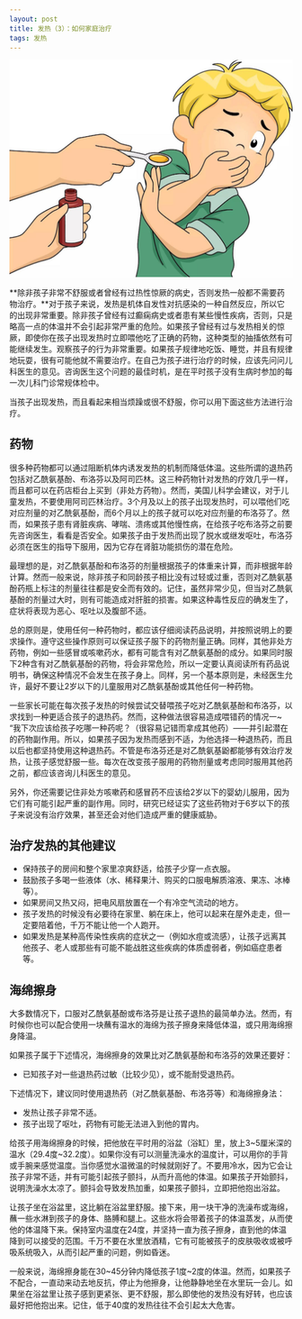 ```yaml
---
layout: post
title: 发热（3）：如何家庭治疗
tags: 发热
---
```

![家庭治疗](images/w4.jpg)

**除非孩子非常不舒服或者曾经有过热性惊厥的病史，否则发热一般都不需要药物治疗。**对于孩子来说，发热是机体自发性对抗感染的一种自然反应，所以它的出现非常重要。除非孩子曾经有过癫痫病史或者患有某些慢性疾病，否则，只是略高一点的体温并不会引起非常严重的危险。如果孩子曾经有过与发热相关的惊厥，即使你在孩子出现发热时立即喂他吃了正确的药物，这种类型的抽搐依然有可能继续发生。观察孩子的行为非常重要。如果孩子规律地吃饭、睡觉，并且有规律地玩耍，很有可能他就不需要治疗。在自己为孩子进行治疗的时候，应该先问问儿科医生的意见。咨询医生这个问题的最佳时机，是在平时孩子没有生病时参加的每一次儿科门诊常规体检中。

当孩子出现发热，而且看起来相当烦躁或很不舒服，你可以用下面这些方法进行治疗。

## 药物
很多种药物都可以通过阻断机体内诱发发热的机制而降低体温。这些所谓的退热药包括对乙酰氨基酚、布洛芬以及阿司匹林。这三种药物针对发热的疗效几乎一样，而且都可以在药店柜台上买到（非处方药物）。然而，美国儿科学会建议，对于儿童发热，不要使用阿司匹林治疗。3个月及以上的孩子出现发热时，可以喂他们吃对应剂量的对乙酰氨基酚，而6个月以上的孩子就可以吃对应剂量的布洛芬了。然而，如果孩子患有肾脏疾病、哮喘、溃疡或其他慢性病，在给孩子吃布洛芬之前要先咨询医生，看看是否安全。如果孩子由于发热而出现了脱水或继发呕吐，布洛芬必须在医生的指导下服用，因为它存在肾脏功能损伤的潜在危险。

最理想的是，对乙酰氨基酚和布洛芬的剂量根据孩子的体重来计算，而非根据年龄计算。然而一般来说，除非孩子和同龄孩子相比没有过轻或过重，否则对乙酰氨基酚药瓶上标注的剂量往往都是安全而有效的。记住，虽然非常少见，但当对乙酰氨基酚的剂量过大时，则有可能造成对肝脏的损害。如果这种毒性反应的确发生了，症状将表现为恶心、呕吐以及腹部不适。

总的原则是，使用任何一种药物时，都应该仔细阅读药品说明，并按照说明上的要求操作。遵守这些操作原则可以保证孩子服下的药物剂量正确。同样，其他非处方药物，例如一些感冒或咳嗽药水，都有可能含有对乙酰氨基酚的成分。如果同时服下2种含有对乙酰氨基酚的药物，将会非常危险，所以一定要认真阅读所有药品说明书，确保这种情况不会发生在孩子身上。同样，另一个基本原则是，未经医生允许，最好不要让2岁以下的儿童服用对乙酰氨基酚或其他任何一种药物。

一些家长可能在每次孩子发热的时候尝试交替喂孩子吃对乙酰氨基酚和布洛芬，以求找到一种更适合孩子的退热药。然而，这种做法很容易造成喂错药的情况一~ “我下次应该给孩子吃哪一种药呢？（很容易记错而拿成其他药）——并引起潜在的药物副作用。所以，如果孩子因为发热而感到不适，为他选择一种退热药，而且以后也都坚持使用这种退热药。不管是布洛芬还是对乙酰氨基鼢都能够有效治疗发热，让孩子感觉舒服一些。每次在改变孩子服用的药物剂量或考虑同时服用其他药之前，都应该咨询儿科医生的意见。

另外，你还需要记住非处方咳嗽药和感冒药不应该给2岁以下的婴幼儿服用，因为它们有可能引起严重的副作用。同时，研究已经证实了这些药物对于6岁以下的孩子来说没有治疗效果，甚至还会对他们造成严重的健康威胁。

## 治疗发热的其他建议
* 保持孩子的房间和整个家里凉爽舒适，给孩子少穿一点衣服。
* 鼓励孩子多喝一些液体（水、稀释果汁、购买的口服电解质溶液、果冻、冰棒等）。
* 如果房间又热又闷，把电风扇放置在一个有冷空气流动的地方。
* 孩子发热的时候没有必要待在家里、躺在床上，他可以起来在屋外走走，但一定要陪着他，千万不能让他一个人跑开。
* 如果发热是某种高传染性疾病的症状之一（例如水痘或流感），让孩子远离其他孩子、老人或那些有可能不能战胜这些疾病的体质虚弱者，例如癌症患者等。

## 海绵擦身
大多数情况下，口服对乙酰氨基酚或布洛芬是让孩子退热的最简单办法。然而，有时候你也可以配合使用一块蘸有温水的海绵为孩子擦身来降低体温，或只用海绵擦身降温。

如果孩子属于下述情况，海绵擦身的效果比对乙酰氨基酚和布洛芬的效果还要好：
* 已知孩子对一些退热药过敏（比较少见），或不能耐受退热药。

下述情况下，建议同时使用退热药（对乙酰氨基酚、布洛芬等）和海绵擦身法：
* 发热让孩子非常不适。
* 孩子出现了呕吐，药物有可能无法进入到他的胃内。

给孩子用海绵擦身的时候，把他放在平时用的浴盆（浴缸）里，放上3~5厘米深的温水（29.4度~32.2度）。如果你没有可以测量洗澡水的温度计，可以用你的手背或手腕来感觉温度。当你感觉水温微温的时候就刚好了。不要用冷水，因为它会让孩子非常不适，并有可能引起孩子颤抖，从而升高他的体温。如果孩子开始颤抖，说明洗澡水太凉了。颤抖会导致发热加重，如果孩子颤抖，立即把他抱出浴盆。

让孩子坐在浴盆里，这比躺在浴盆里舒服。接下来，用一块干净的洗澡布或海绵，蘸一些水淋到孩子的身体、胳膊和腿上。这些水将会带着孩子的体温蒸发，从而使他的体温降下来。保持室内温度在24度，并坚持一直为孩子擦身，直到他的体温降到可以接受的范围。千万不要在水里放酒精，它有可能被孩子的皮肤吸收或被呼吸系统吸入，从而引起严重的问题，例如昏迷。 

一般来说，海绵擦身能在30~45分钟内降低孩子1度~2度的体温。然而，如果孩子不配合，一直动来动去地反抗，停止为他擦身，让他静静地坐在水里玩一会儿。如果坐在浴盆里让孩子感到更紧张、更不舒服，那么即使他的发热没有好转，也应该最好把他抱出来。记住，低于40度的发热往往不会引起太大危害。

